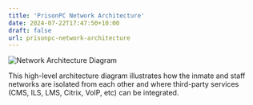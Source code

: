 ```yaml
---
title: 'PrisonPC Network Architecture'
date: 2024-07-22T17:47:50+10:00
draft: false
url: prisonpc-network-architecture
---
```


![Network Architecture Diagram](../prisonpc_architecture_diagram.png)


This high-level architecture diagram illustrates how the inmate and staff networks are isolated from each other and where third-party services (CMS, ILS, LMS, Citrix, VoIP, etc) can be integrated.
